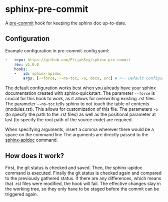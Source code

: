 # sphinx-pre-commit
A [pre-commit](https://pre-commit.com/) hook for keeping the sphinx doc up-to-date.


## Configuration

Example configuration in pre-commit-config.yaml:
```yaml
-   repo: https://github.com/ElijahSey/sphinx-pre-commit
    rev: v1.0.0
    hooks:
    -   id: sphinx-apidoc
        args: [--force, --no-toc, -o, docs, src] # <-- Default Configuration
```

The default configuration works best when you already have your sphinx documentation created with sphinx-quickstart. The parameter `--force` is crucial for this hook to work, as it allows for overwriting existing .rst files. The parameter `--no-toc` tells sphinx to not touch the table of contents (modules.rst). This allows for customization of this file. The parameters `-o` (to specify the path to the .rst files) as well as the positional parameter at last (to specify the root path of the source code) are required.

When specifying arguments, insert a comma wherever there would be a space on the command line
The arguments are directly passed to the [sphinx-apidoc](https://www.sphinx-doc.org/en/master/man/sphinx-apidoc.html) command.

## How does it work?

First, the git status is checked and saved.
Then, the sphinx-apidoc command is executed.
Finally the git status is checked again and compared to the previously gathered status.
If there are any differences, which means that .rst files were modified, the hook will fail.
The effective changes stay in the working tree, so they only have to be staged before the commit can be triggered again.